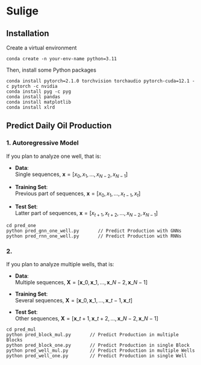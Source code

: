 # Sulige

## Installation
Create a virtual environment <br>
```
conda create -n your-env-name python=3.11
```
Then, install some Python packages<br>
```
conda install pytorch=2.1.0 torchvision torchaudio pytorch-cuda=12.1 -c pytorch -c nvidia
conda install pyg -c pyg
conda install pandas
conda install matplotlib
conda install xlrd
```

## Predict Daily Oil Production
<!--Go to [pred](https://github.com/zw-Ch/Sulige/tree/main/pred) page to predict daily oil production -->

### 1. Autoregressive Model
If you plan to analyze one well, that is:
- **Data**:<br>
Single sequences, $\boldsymbol{x}=[x_{0}, x_{1}, ..., x_{N-2}, x_{N-1}]$

- **Training Set**:<br>
Previous part of sequences, $\boldsymbol{x} = [x_{0}, x_{1}, ..., x_{t-1}, x_{t}]$

- **Test Set**:<br>
Latter part of sequences, $\boldsymbol{x} = [x_{t+1}, x_{t+2}, ..., x_{N-2}, x_{N-1}]$
```
cd pred_one
python pred_gnn_one_well.py       // Predict Production with GNNs
python pred_rnn_one_well.py       // Predict Production with RNNs
```

### 2.  
If you plan to analyze multiple wells, that is:
- **Data**:<br>
Multiple sequences, $\boldsymbol{X}=[\boldsymbol{x}\_{0}, \boldsymbol{x}\_{1}, ..., \boldsymbol{x}\_{N-2}, \boldsymbol{x}\_{N-1}]$

- **Training Set**:<br>
Several sequences, $\boldsymbol{X}=[\boldsymbol{x}\_{0}, \boldsymbol{x}\_{1}, ..., \boldsymbol{x}\_{t-1}, \boldsymbol{x}\_{t}]$

- **Test Set**:<br>
Other sequences, $\boldsymbol{X}=[\boldsymbol{x}\_{t+1}, \boldsymbol{x}\_{t+2}, ..., \boldsymbol{x}\_{N-2}, \boldsymbol{x}\_{N-1}]$
```
cd pred_mul
python pred_block_mul.py       // Predict Production in multiple Blocks
python pred_block_one.py       // Predict Production in single Block
python pred_well_mul.py        // Predict Production in multiple Wells
python pred_well_one.py        // Predict Production in single Well 
```
